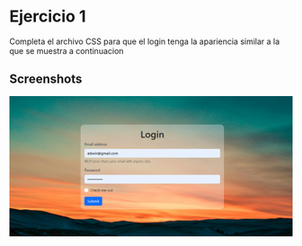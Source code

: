 # Ejercicio 1
Completa el archivo CSS para que el login tenga la apariencia similar a la que se muestra a continuacion

## Screenshots

![Login](./example.png)